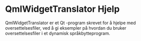 # QmlWidgetTranslator Hjelp

QmlWidgetTranslator er et Qt -program skrevet for å hjelpe med oversettelsesfiler,
ved å gi eksempler på hvordan du bruker oversettelsesfiler i et dynamisk språkbytteprogram.